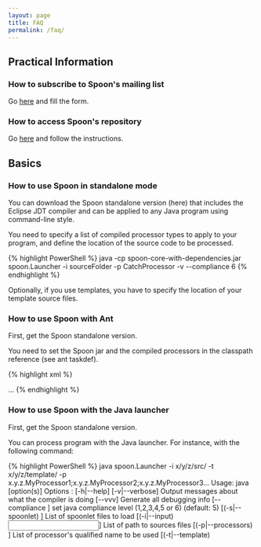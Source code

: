 ```yaml
---
layout: page
title: FAQ
permalink: /faq/
---
```


## Practical Information

### How to subscribe to Spoon's mailing list

Go [here](http://lists.gforge.inria.fr/mailman/listinfo/spoon-discuss) and fill the form.

### How to access Spoon's repository

Go [here](http://gforge.inria.fr/scm/?group_id=73) and follow the instructions.

## Basics

### How to use Spoon in standalone mode

You can download the Spoon standalone version (here) that includes the Eclipse JDT compiler and can be applied to any Java program using command-line style.

You need to specify a list of compiled processor types to apply to your program, and define the location of the source code to be processed.

{% highlight PowerShell %}
java -cp spoon-core-with-dependencies.jar spoon.Launcher -i sourceFolder -p CatchProcessor -v --compliance 6
{% endhighlight %}

Optionally, if you use templates, you have to specify the location of your template source files.

### How to use Spoon with Ant

First, get the Spoon standalone version.

You need to set the Spoon jar and the compiled processors in the classpath reference (see ant taskdef).

{% highlight xml %}
<!-- define spoon task -->
<taskdef name="spoon" classname="spoon.SpoonTask" 
   classpathref= "classpath"/>

<!-- process some files -->
<spoon classpathref= "classpath" verbose= "true">
    <sourceSet dir= "${src}" includes= "x/y/z/src/" />
    <templateset dir= "${src}" includes= "x/y/z/template/" />
    <processor type= "x.y.z.MyProcessor1" />
    <processor type= "x.y.z.MyProcessor2" />
    <processor type= "x.y.z.MyProcessor3" />
    ...
</spoon>

<!-- process some files with a spoonlet rather than a processors list -->
<spoon classpathref= "classpath" verbose= "true" spoonlet="myspoonlet.jar">
    <sourceSet dir= "${src}" includes= "x/y/z/src/" />
</spoon>
{% endhighlight %}

### How to use Spoon with the Java launcher

First, get the Spoon standalone version.

You can process program with the Java launcher. For instance, with the following command:

{% highlight PowerShell %}
java spoon.Launcher -i x/y/z/src/ -t x/y/z/template/ 
  -p x.y.z.MyProcessor1;x.y.z.MyProcessor2;x.y.z.MyProcessor3...
Usage: java <launcher name> [option(s)]
Options : 
  [-h|--help]
  [-v|--verbose]
        Output messages about what the compiler is doing
  [--vvv]
        Generate all debugging info
  [--compliance <compliance>]
        set java compliance level (1,2,3,4,5 or 6) (default: 5)
  [(-s|--spoonlet) <spoonlet>]
        List of spoonlet files to load
  [(-i|--input) <input>]
        List of path to sources files
  [(-p|--processors) <processors>]
        List of processor's qualified name to be used
  [(-t|--template) <template>]
        list of path to templates java files
  [(-o|--output) <output>]
        specify where to place generated java files (default: spooned)
  [--properties <properties>]
        Directory to search for spoon properties files
  [<class>]
        class to launch within the Spoon context (Main class)
  [arguments1 arguments2 ... argumentsN]
        parameters to be passed to the main method
  [--no]
        disable output printing
  [(-b|--build) <build>]
        specify where to place generated class files (default: spoonBuild)
  [-g|--gui]
        show spoon model after processing
{% endhighlight %}

### How to use Spoon as a Maven task

A Maven plugin by David Bernard is on its way! It is avalaible in beta at this [link](http://alchim.sf.net/spoon-maven-plugin/).

### How to write your own processor(s)

You need to get the standalone version Spoon jar ([here](http://spoon.gforge.inria.fr/Spoon/HomePage)) and add it to the build path of your Java project. Then you have to subclass the class [spoon.processing.AbstractProcessor](http://spoon.gforge.inria.fr/javadoc/spoon/spoon/processing/AbstractProcessor.html) and implement the process method. This class is parameterized by the type of program element you want to process. These types are those of the Spoon's Java metamodel defined in the [spoon.reflect.declaration package](http://spoon.gforge.inria.fr/javadoc/spoon/spoon/reflect/declaration/package-summary.html) and [spoon.reflect.code package](http://spoon.gforge.inria.fr/javadoc/spoon/spoon/reflect/code/package-summary.html). For example, to process all the Java program elements, you can write the following processor:

{% highlight java %}
import spoon.processing.AbstractProcessor;
import spoon.reflect.declaration.CtElement;

public class MyProcessor extends AbstractProcessor<CtElement> {
  public void process(CtElement element) {
    // do your processing here
  }
}
{% endhighlight %}

In the process method, you can access the currenly processed element passed as a parameter. Spoon automatically scan all the elements of the target program so that you do not have to implement the scanning yourself. On contrary to APT or JSR 269, you can also modify the program while scanning it. As an example, the following processor reports warnings when it meet undocumented public methods:

{% highlight java %}
import spoon.processing.AbstractProcessor;
import spoon.processing.Severity;
import spoon.reflect.declaration.CtMethod;
import spoon.reflect.declaration.ModifierKind;

public class MyProcessor extends AbstractProcessor<CtMethod> {
  public void process(CtMethod method) {
    if (method.getModifiers().contains(ModifierKind.PUBLIC)
        && method.getDocComment() == null) {
      getFactory().getEnvironment().report(
           Severity.WARNING, method,"undocumented public method");
    }
  }
}
{% endhighlight %}

Once compiled, you can apply your processor direclty with the Java launcher or Ant (here), or you can package it in a Spoonlet in order to deploy it in Eclipse (here).

### How to internationalize a Spoonlet

You can use a ResourceBundle named "spoonlet" in your code to internationalize your application. The processor attribute name and doc starting with '%' will be substitued by values found in your properties files with default locale.

More information about java internationalization [here](http://docs.oracle.com/javase/tutorial/i18n/).

Example:

__spoonlet_en.properties file:__

{% highlight PowerShell %}
Idiom = Class implements Cloneable
Idiom_doc = Class implements Cloneable but does not define or use clone method.
{% endhighlight %}

__extract of spoon.xml file:__

{% highlight xml %}
<processor active="true"
	name="%Idiom"
	class="spoon.vsuite.findbugs.am.Idiom"
	doc="%Idiom_doc"/>
{% endhighlight %}

__Sample java code:__

{% highlight java %}
ResourceBundle messages = ResourceBundle.getBundle("spoonlet",Locale.getDefault());
System.out.println(messages.getString("Idiom"));
{% endhighlight %}

### How to process annotations like with APT or JSR 269

Spoon is fully compatible with annotations and you can process any program element, including annotations. Even simpler, you can declare that you want to process a certain annotation type by subclassing the special kind of processor [spoon.processing.AbstractAnnotationProcessor](http://spoon.gforge.inria.fr/javadoc/spoon/spoon/processing/AbstractAnnotationProcessor.html). For instance, to process the methods annotated with `@SuppressWarnings`:

{% highlight java %}
import spoon.processing.AbstractAnnotationProcessor;
import spoon.reflect.declaration.CtMethod;

public class MyAnnotationProcessor extends 
    AbstractAnnotationProcessor<SuppressWarnings,CtMethod> {
  public void process(SuppressWarnings a,CtMethod method) {
    // do the processing
  }
}
{% endhighlight %}

## Advanced

### How to preserve the transformed source code formatting and one-line comments

There is a way to preserve comments and formatting of the existing code. However, it requires to use the code fragment API.

The idea of code fragments is that you indicate the changes you make in the code at the compilation unit level. For example to replace an expression e:

{% highlight java %}
public void process(CtExpression e) {
  // gets the compilation unit
  CompilationUnit cu=e.getPosition().getCompilationUnit();
  // creates an initialize the code fragment
  SourceCodeFragment fragment = new SourceCodeFragment();
  // the fragment will start to be printed out at the original 
  // start position of the expression
  fragment.position = e.getPosition().getSourceStart();
  // here we replace the whole expression
  // note: to insert, just leave replacementLength to 0 (default)
  fragment.replacementLength = 
    e.getPosition().getSourceEnd() - e.getPosition().getSourceStart();
  // here put whatever code you want to replace the expression with...
  fragment.code="...";
  // now just add the code fragment to the compilation unit
  cu.addSourceCodeFragment(fragment); 
  // you can add as many code fragments as you wish
}
{% endhighlight %}

You then just need to start Spoon with the -f option (--fragments). In this mode, all the chages in the AST will ignored and the source code will be changed only when code fragments are found on the compilation units. Note that this feature is not supported (yet) by the Eclipse plugin (so you need to run Spoon in standalone).

### How to implement and deploy configurable processors

To create a configurable processor, you must define properties in your processors that Spoon will fill automatically with some values found in XML files. In processors, you define properties by annotating a field with @spoon.processing.Property. The field can be a primitive value (including java.lang.String), a reference, or a collection/array of those. To set the default value for the property, you can affect a value in the field declaration.

__Properties files in standalone mode__

In standalone mode (no Eclipse plugin), the properties can be stored in XML files (one for each processor) - see the DTD [here](http://spoon.gforge.inria.fr/pub/xml/properties.dtd). Property files should be named with the fully-qualified class name of processor (with the xml extension). You can configure the location of files with option `--properties` location in command-line or `<spoon properties="location">` with Ant.

__Properties in Spoonlets__

If you create a Spoonlet to package your processors, properties default values have to be defined in the 'spoon.xml' deployment descriptor. Note that Spoonlets can be used in standalone mode or with Eclipse or any other Spoonlet containers. Packaging Spoonlets for Eclipse is explained here.

__Examples__

This is a sample processor with properties:

{% highlight java %}
package test;

import java.util.Arrays;
import spoon.processing.AbstractManualProcessor;
import spoon.processing.Property;

public class Sample extends AbstractManualProcessor {
  @Property
  String[] spooners = new String[] { "none" };

  @Property
  double a;

  public void process() {
    System.out.println(Arrays.asList(spooners));
    System.out.println(a);
  }
}
{% endhighlight %}

And its associated property file:

{% highlight xml %}
<?xml version="1.0"?>
<!DOCTYPE note SYSTEM "http://spoon.gforge.inria.fr/pub/xml/properties.dtd">

<properties>
  <property name="spooners">
    <value>Yoda</value>
    <value>Padawan</value>
  </property>
  <property name="a" value="5.0" />
</properties>
{% endhighlight %}

If you run this processor with Spoon in standalone mode by specifying the location of the property file, you should get:

{% highlight PowerShell %}
[Yoda, Padawan]
5.0
Done
{% endhighlight %}

When using Spoonlets, the Spoonlet deployment descriptor would look like:

{% highlight xml %}
<?xml version="1.0" encoding="UTF-8"?>
<!DOCTYPE spoon SYSTEM "http://spoon.gforge.inria.fr/pub/xml/spoonlet.dtd" >

<spoon>
  <processor name="Properties test"
     class="test.Sample" active="true"
     doc="Prints out the contents of the properties.">
    <property name="spooners">
      <value>Yoda</value>
      <value>Padawan</value>
    </property>
    <property name="a" value="5.0" />
  </processor>
</spoon>
{% endhighlight %}

### How to implement program transformations with well-typed Templates

See the section Generative Programming with Spoon of the Tutorial.

### How to prevent Annotation processors from consuming the annotations that they process

By default, whenever an Annotation Processor processes a CtElement it will consume (delete) the processed annotation from it. If you want the annotation to be kept, override the init() method from the `AbstractAnnotationProcessor` class, and call the protected method `clearConsumedAnnotationTypes` like so:

{% highlight xml %}
@Override
public void init() {
	super.init();
	clearConsumedAnnotationTypes();
}
{% endhighlight %}

### How to compare and create type references in a type-safe way

Use actual classes instead of strings.

{% highlight java %}
CtTypeReference t=...
if(t.getActualClass()==int.class) { ... }
Factory f=...
t=f.Type().createReference(int.class);
{% endhighlight %}